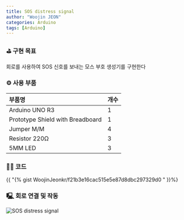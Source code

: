 ```yaml
---
title: SOS distress signal
author: "Woojin JEON"
categories: Arduino
tags: [Arduino]
---
```


### ⛳️ 구현 목표

회로를 사용하여 SOS 신호를 보내는 모스 부호 생성기를 구현한다  

### ⚙️ 사용 부품

| 부품명                        | 개수 |
|:-------------------------------|:----|
| Arduino UNO R3                |  1   |
| Prototype Shield with Breadboard | 1 |
| Jumper M/M                    |  4   |
| Resistor 220Ω                 |  3   |
| 5MM LED                       |  3   |

### 👨‍💻 코드

{{ "{% gist WoojinJeonkr/f21b3e16cac515e5e87d8dbc297329d0 " }}%}

### 🖳 회로 연결 및 작동

![SOS distress signal](https://github.com/WoojinJeonkr/WoojinJeonkr.github.io/blob/main/assets/images/video/SOS-distress-signal.gif?raw=true)

